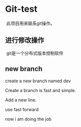 # Git-test

​	此项目用来联系git操作。

## 进行修改操作

​	git是一个分布式版本控制软件

## new branch

create a new branch named dev

Create a branch is fast and simple.

Add a new line.

use fast forward

now i am doing the job